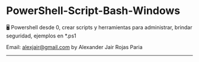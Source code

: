 # PowerShell-Script-Bash-Windows
🖥 Powershell desde 0, crear scripts y herramientas para administrar, brindar seguridad, ejemplos en *.ps1

Email: alexjair@gmail.com
by Alexander Jair Rojas Paria

-------------
